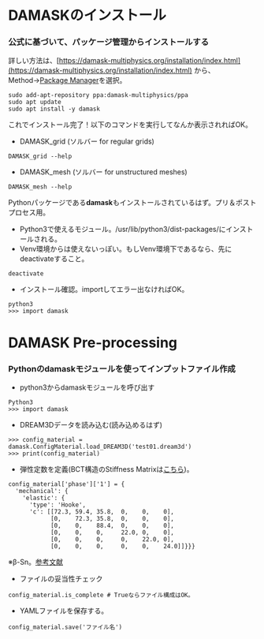 # DAMASKのインストール
### 公式に基づいて、パッケージ管理からインストールする
詳しい方法は、[https://damask-multiphysics.org/installation/index.html](https://damask-multiphysics.org/installation/index.html)
から、Method→[Package Manager](https://damask-multiphysics.org/installation/package_manager.html#package-manager)を選択。

```
sudo add-apt-repository ppa:damask-multiphysics/ppa
sudo apt update
sudo apt install -y damask
```
これでインストール完了！以下のコマンドを実行してなんか表示されればOK。

- DAMASK_grid (ソルバー for regular grids)
```
DAMASK_grid --help
```
- DAMASK_mesh (ソルバー for unstructured meshes)
```
DAMASK_mesh --help
```
Pythonパッケージである<b>damask</b>もインストールされているはず。プリ＆ポストプロセス用。
- Python3で使えるモジュール。/usr/lib/python3/dist-packages/にインストールされる。
- Venv環境からは使えないっぽい。もしVenv環境下であるなら、先にdeactivateすること。
```
deactivate
```
- インストール確認。importしてエラー出なければOK。
```
python3
>>> import damask
```

# DAMASK Pre-processing
### Pythonのdamaskモジュールを使ってインプットファイル作成
- python3からdamaskモジュールを呼び出す
```
Python3
>>> import damask
```
- DREAM3Dデータを読み込む(読み込めるはず)
```
>>> config_material = damask.ConfigMaterial.load_DREAM3D('test01.dream3d')
>>> print(config_material)
```
- 弾性定数を定義(BCT構造のStiffness Matrixは[こちら](https://damask-multiphysics.org/documentation/crystal_structures/body-centered-tetragonal.html#body-centered-tetragonal-ti))。
```
config_material['phase']['1'] = {
  'mechanical': {
    'elastic': {
      'type': 'Hooke',
      'c': [[72.3, 59.4, 35.8,  0,    0,    0],
            [0,    72.3, 35.8,  0,    0,    0],
            [0,    0,    88.4,  0,    0,    0],
            [0,    0,    0,     22.0, 0,    0],
            [0,    0,    0,     0,    22.0, 0],
            [0,    0,    0,     0,    0,    24.0]]}}}
```
※β-Sn。[参考文献](https://doi.org/10.2320/matertrans.MH201808)

- ファイルの妥当性チェック
```
config_material.is_complete # Trueならファイル構成はOK。
```

- YAMLファイルを保存する。
```
config_material.save('ファイル名')
```


